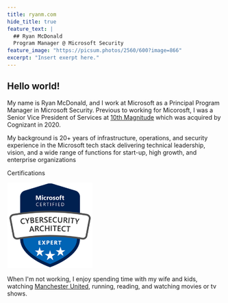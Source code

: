 ```yaml
---
title: ryanm.com
hide_title: true
feature_text: |
  ## Ryan McDonald
  Program Manager @ Microsoft Security
feature_image: "https://picsum.photos/2560/600?image=866"
excerpt: "Insert exerpt here."
---
```


## Hello world!

My name is Ryan McDonald, and I work at Microsoft as a Principal Program Manager in Microsoft Security. Previous to working for Micorosft, I was a Senior Vice President of Services at <a href="https://www.10thmagnitude.com/">10th Magnitude</a> which was acquired by Cognizant in 2020.

My background is 20+ years of infrastructure, operations, and security experience in the Microsoft tech stack delivering technical leadership, vision, and a wide range of functions for start-up, high growth, and enterprise organizations

<p>Certifications</p>
<div data-iframe-width="150" data-iframe-height="270" data-share-badge-id="a37bf73e-e27b-4907-9c51-e0b919fc7d2e" data-share-badge-host="https://www.credly.com"></div><script type="text/javascript" async src="//cdn.credly.com/assets/utilities/embed.js"></script>
<div data-iframe-width="150" data-iframe-height="270" data-share-badge-id="09975ef4-4b9a-44ff-8ad6-5b9167d51d28" data-share-badge-host="https://www.credly.com"></div><script type="text/javascript" async src="//cdn.credly.com/assets/utilities/embed.js"></script>
<div data-iframe-width="150" data-iframe-height="270" data-share-badge-id="a800cb97-7b60-4f8f-bb8d-9748dd7a8c8c" data-share-badge-host="https://www.credly.com"></div><script type="text/javascript" async src="//cdn.credly.com/assets/utilities/embed.js"></script>
<a href="https://learn.microsoft.com/api/credentials/share/en-us/RyanMcDonald-3668/CB822B4C766EBFA3?sharingId=B503FADD74F1EA11" target="_blank">
  <img src="/assets/logos/cybersecurityarchitect.png" alt="Cybersecurity Architect" style="width:200px;height:200px;">
</a>




When I'm not working, I enjoy spending time with my wife and kids, watching <a href="https://www.manutd.com/">Manchester United</a>, running, reading, and watching movies or tv shows.




